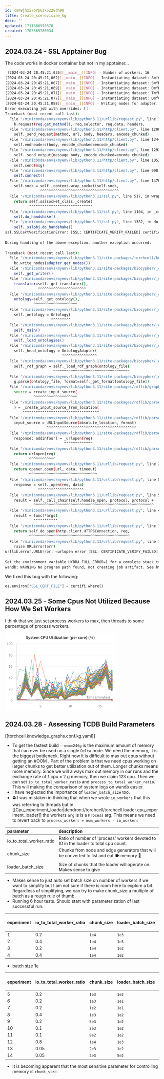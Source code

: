 ```yaml
---
id: cam9jhzi7brp6zk6228dh98
title: Create_scerevisiae_kg
desc: ''
updated: 1711380970876
created: 1705569780034
---
```


## 2024.03.24 - SSL Apptainer Bug

The code works in docker container but not in my apptainer...

```bash
 [2024-03-24 20:45:21,035][__main__][INFO] - Number of workers: 16
[2024-03-24 20:45:21,062][__main__][INFO] - Instantiating dataset: SmfCostanzo2016Dataset
[2024-03-24 20:45:21,067][__main__][INFO] - Instantiating dataset: SmfKuzmin2018Dataset
[2024-03-24 20:45:21,069][__main__][INFO] - Instantiating dataset: DmfKuzmin2018Dataset
[2024-03-24 20:45:21,071][__main__][INFO] - Instantiating dataset: TmfKuzmin2018Dataset
[2024-03-24 20:45:21,077][__main__][INFO] - Instantiating dataset: DmfCostanzo2016Dataset
[2024-03-24 20:45:21,088][__main__][INFO] - Writing nodes for adapter: SmfCostanzo2016Adapter
Error executing job with overrides: []
Traceback (most recent call last):
  File "/miniconda/envs/myenv/lib/python3.11/urllib/request.py", line 1348, in do_open
    h.request(req.get_method(), req.selector, req.data, headers,
  File "/miniconda/envs/myenv/lib/python3.11/http/client.py", line 1298, in request
    self._send_request(method, url, body, headers, encode_chunked)
  File "/miniconda/envs/myenv/lib/python3.11/http/client.py", line 1344, in _send_request
    self.endheaders(body, encode_chunked=encode_chunked)
  File "/miniconda/envs/myenv/lib/python3.11/http/client.py", line 1293, in endheaders
    self._send_output(message_body, encode_chunked=encode_chunked)
  File "/miniconda/envs/myenv/lib/python3.11/http/client.py", line 1052, in _send_output
    self.send(msg)
  File "/miniconda/envs/myenv/lib/python3.11/http/client.py", line 990, in send
    self.connect()
  File "/miniconda/envs/myenv/lib/python3.11/http/client.py", line 1470, in connect
    self.sock = self._context.wrap_socket(self.sock,
                ^^^^^^^^^^^^^^^^^^^^^^^^^^^^^^^^^^^^
  File "/miniconda/envs/myenv/lib/python3.11/ssl.py", line 517, in wrap_socket
    return self.sslsocket_class._create(
           ^^^^^^^^^^^^^^^^^^^^^^^^^^^^^
  File "/miniconda/envs/myenv/lib/python3.11/ssl.py", line 1104, in _create
    self.do_handshake()
  File "/miniconda/envs/myenv/lib/python3.11/ssl.py", line 1382, in do_handshake
    self._sslobj.do_handshake()
ssl.SSLCertVerificationError: [SSL: CERTIFICATE_VERIFY_FAILED] certificate verify failed: unable to get local issuer certificate (_ssl.c:1006)

During handling of the above exception, another exception occurred:

Traceback (most recent call last):
  File "/miniconda/envs/myenv/lib/python3.11/site-packages/torchcell/knowledge_graphs/create_scerevisiae_kg.py", line 179, in main
    bc.write_nodes(adapter.get_nodes())
  File "/miniconda/envs/myenv/lib/python3.11/site-packages/biocypher/_core.py", line 277, in write_nodes
    self._get_writer()
  File "/miniconda/envs/myenv/lib/python3.11/site-packages/biocypher/_core.py", line 234, in _get_writer
    translator=self._get_translator(),
               ^^^^^^^^^^^^^^^^^^^^^^
  File "/miniconda/envs/myenv/lib/python3.11/site-packages/biocypher/_core.py", line 214, in _get_translator
    ontology=self._get_ontology(),
             ^^^^^^^^^^^^^^^^^^^^
  File "/miniconda/envs/myenv/lib/python3.11/site-packages/biocypher/_core.py", line 199, in _get_ontology
    self._ontology = Ontology(
                     ^^^^^^^^^
  File "/miniconda/envs/myenv/lib/python3.11/site-packages/biocypher/_ontology.py", line 402, in __init__
    self._main()
  File "/miniconda/envs/myenv/lib/python3.11/site-packages/biocypher/_ontology.py", line 411, in _main
    self._load_ontologies()
  File "/miniconda/envs/myenv/lib/python3.11/site-packages/biocypher/_ontology.py", line 436, in _load_ontologies
    self._head_ontology = OntologyAdapter(
                          ^^^^^^^^^^^^^^^^
  File "/miniconda/envs/myenv/lib/python3.11/site-packages/biocypher/_ontology.py", line 97, in __init__
    self._rdf_graph = self._load_rdf_graph(ontology_file)
                      ^^^^^^^^^^^^^^^^^^^^^^^^^^^^^^^^^^^
  File "/miniconda/envs/myenv/lib/python3.11/site-packages/biocypher/_ontology.py", line 302, in _load_rdf_graph
    g.parse(ontology_file, format=self._get_format(ontology_file))
  File "/miniconda/envs/myenv/lib/python3.11/site-packages/rdflib/graph.py", line 1470, in parse
    source = create_input_source(
             ^^^^^^^^^^^^^^^^^^^^
  File "/miniconda/envs/myenv/lib/python3.11/site-packages/rdflib/parser.py", line 416, in create_input_source
    ) = _create_input_source_from_location(
        ^^^^^^^^^^^^^^^^^^^^^^^^^^^^^^^^^^^
  File "/miniconda/envs/myenv/lib/python3.11/site-packages/rdflib/parser.py", line 478, in _create_input_source_from_location
    input_source = URLInputSource(absolute_location, format)
                   ^^^^^^^^^^^^^^^^^^^^^^^^^^^^^^^^^^^^^^^^^
  File "/miniconda/envs/myenv/lib/python3.11/site-packages/rdflib/parser.py", line 285, in __init__
    response: addinfourl = _urlopen(req)
                           ^^^^^^^^^^^^^
  File "/miniconda/envs/myenv/lib/python3.11/site-packages/rdflib/parser.py", line 272, in _urlopen
    return urlopen(req)
           ^^^^^^^^^^^^
  File "/miniconda/envs/myenv/lib/python3.11/urllib/request.py", line 216, in urlopen
    return opener.open(url, data, timeout)
           ^^^^^^^^^^^^^^^^^^^^^^^^^^^^^^^
  File "/miniconda/envs/myenv/lib/python3.11/urllib/request.py", line 519, in open
    response = self._open(req, data)
               ^^^^^^^^^^^^^^^^^^^^^
  File "/miniconda/envs/myenv/lib/python3.11/urllib/request.py", line 536, in _open
    result = self._call_chain(self.handle_open, protocol, protocol +
             ^^^^^^^^^^^^^^^^^^^^^^^^^^^^^^^^^^^^^^^^^^^^^^^^^^^^^^^
  File "/miniconda/envs/myenv/lib/python3.11/urllib/request.py", line 496, in _call_chain
    result = func(*args)
             ^^^^^^^^^^^
  File "/miniconda/envs/myenv/lib/python3.11/urllib/request.py", line 1391, in https_open
    return self.do_open(http.client.HTTPSConnection, req,
           ^^^^^^^^^^^^^^^^^^^^^^^^^^^^^^^^^^^^^^^^^^^^^^
  File "/miniconda/envs/myenv/lib/python3.11/urllib/request.py", line 1351, in do_open
    raise URLError(err)
urllib.error.URLError: <urlopen error [SSL: CERTIFICATE_VERIFY_FAILED] certificate verify failed: unable to get local issuer certificate (_ssl.c:1006)>

Set the environment variable HYDRA_FULL_ERROR=1 for a complete stack trace.
wandb: WARNING No program path found, not creating job artifact. See https://docs.wandb.ai/guides/launch/create-job
```

We fixed this bug with the following:

```python
os.environ["SSL_CERT_FILE"] = certifi.where()
```

## 2024.03.25 - Some Cpus Not Utilized Because How We Set Workers

I think that we just set process workers to max, then threads to some percentage of process workers.

![](./assets/images/torchcell.knowledge_graphs.create_scerevisiae_kg.md.system-cpu-utilization-some-cpus-not-utilized.png)

## 2024.03.28 - Assessing TCDB Build Parameters

[[torchcell.knowledge_graphs.conf.kg.yaml]]

- To get the fastest build `--mem=246g` is the maximum amount of memory that can ever be used on a single `Delta` node. We need the memory, it is the biggest bottleneck. Right now it is difficult to max out cpus without getting an #OOM . Part of the problem is that we need cpus working on larger chunks to get better utilization out of them. Longer chunks means more memory. Since we will always max out memory in our runs and the exchange rate of 1 cpu = 2 g memory, then we claim 123 cpu. Then we can set `io_to_total_worker_ratio` and `process_to_total_worker_ratio`. This will making the comparison of system logs on wandb easier.
- I have neglected the importance of `loader_batch_size` too.
- ⛔️ I was mistaken in thinking that when we wrote `io_workers` that this was referring to threads but in [[Cpu_experiment_loader|dendron://torchcell/torchcell.loader.cpu_experiment_loader]] the workers `arg` is is a `Process` arg. This means we need to revert back to `process_workers = num_workers - io_workers`

| parameter                | description                                                                               |
|:-------------------------|:------------------------------------------------------------------------------------------|
| io_to_total_worker_ratio | Ratio of number of 'process' workers devoted to IO in the loader to total cpu count.      |
| chunk_size               | Chunks from node and edge generators that will be converted to list and eat 🍽️ memory 💾 |
| loader_batch_size        | Size of chunks that the loader will operate on. Makes sense to give                       |

- Makes sense to just auto set batch size on number of workers if we want to simplify but I am not sure if there is room here to explore a bit. Regardless of simplifying, we can try to make chunk_size a multiple of batch as a rough rule of thumb.
- Running 6 hour tests. Should start with parameterization of last successful run.

| experiment | io_to_total_worker_ratio | chunk_size | loader_batch_size | crashed bool | furthest event on `DmfCostanzo2016` | progress ratio |
|:-----------|:-------------------------|:-----------|:------------------|:-------------|:------------------------------------|:---------------|
| 1          | 0.2                      | `1e4`      | `1e3`             |              |                                     |                |
| 2          | 0.4                      | `1e4`      | `1e3`             |              |                                     |                |
| 3          | 0.2                      | `1e4`      | `1e2`             | True         |                                     |                |
| 4          | 0.4                      | `1e4`      | `1e2`             | True         |                                     |                |

- batch size 1e

| experiment | io_to_total_worker_ratio | chunk_size | loader_batch_size | crashed bool | furthest event on `DmfCostanzo2016` | progress ratio |
|:-----------|:-------------------------|:-----------|:------------------|:-------------|:------------------------------------|:---------------|
| 5          | 0.2                      | `1e3`      | `1e2`             |              |                                     |                |
| 6          | 0.2                      | `1e3`      | `1e1`             |              |                                     |                |
| 7          | 0.2                      | `1e2`      | `1e1`             |              |                                     |                |
| 8          | 0.4                      | `1e3`      | `1e2`             |              |                                     |                |
| 9          | 0.2                      | `5e3`      | `1e2`             |              |                                     |                |
| 10         | 0.1                      | `2e3`      | `1e2`             |              |                                     |                |
| 11         | 0.1                      | `8e2`      | `1e2`             |              |                                     |                |
| 12         | 0.8                      | `1e4`      | `1e3`             |              |                                     |                |
| 13         | 0.05                     | `2e3`      | `1e2`             |              |                                     |                |
| 14         | 0.05                     | `2e3`      | `5e2`             |              |                                     |                |

- It is becoming apparent that the most sensitive parameter for controlling memory is `chunk_size`.  
